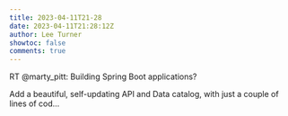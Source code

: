 ```yaml
---
title: 2023-04-11T21-28
date: 2023-04-11T21:28:12Z
author: Lee Turner
showtoc: false
comments: true
---
```


RT @marty_pitt: Building Spring Boot applications?

Add a beautiful, self-updating API and Data catalog, with just a couple of lines of cod…

